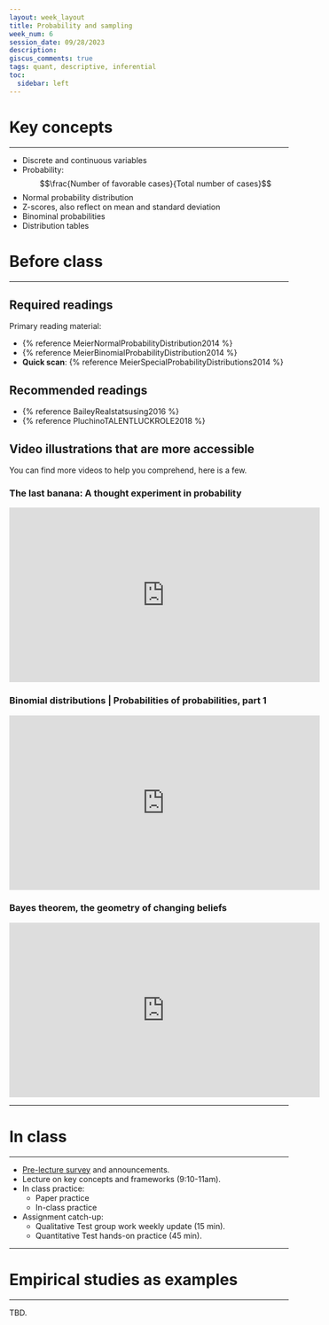```yaml
---
layout: week_layout
title: Probability and sampling
week_num: 6
session_date: 09/28/2023
description:
giscus_comments: true
tags: quant, descriptive, inferential
toc:
  sidebar: left
---
```


# Key concepts
---

- Discrete and continuous variables
- Probability: $$\frac{Number of favorable cases}{Total number of cases}$$
- Normal probability distribution
- Z-scores, also reflect on mean and standard deviation
- Binominal probabilities
- Distribution tables

# Before class
---

## Required readings

Primary reading material:

- {% reference MeierNormalProbabilityDistribution2014 %}
- {% reference MeierBinomialProbabilityDistribution2014 %}
- **Quick scan**: {% reference MeierSpecialProbabilityDistributions2014 %}

## Recommended readings

- {% reference BaileyRealstatsusing2016 %}
- {% reference PluchinoTALENTLUCKROLE2018 %}

## Video illustrations that are more accessible

You can find more videos to help you comprehend, here is a few.

### The last banana: A thought experiment in probability

<iframe width="560" height="315" src="https://www.youtube.com/embed/Kgudt4PXs28" title="YouTube video player" frameborder="0" allow="accelerometer; autoplay; clipboard-write; encrypted-media; gyroscope; picture-in-picture" allowfullscreen></iframe>

### Binomial distributions | Probabilities of probabilities, part 1

<iframe width="560" height="315" src="https://www.youtube.com/embed/8idr1WZ1A7Q" title="YouTube video player" frameborder="0" allow="accelerometer; autoplay; clipboard-write; encrypted-media; gyroscope; picture-in-picture" allowfullscreen></iframe>

### Bayes theorem, the geometry of changing beliefs

<iframe width="560" height="315" src="https://www.youtube.com/embed/HZGCoVF3YvM" title="YouTube video player" frameborder="0" allow="accelerometer; autoplay; clipboard-write; encrypted-media; gyroscope; picture-in-picture" allowfullscreen></iframe>

---
# In class
---

- [Pre-lecture survey](https://PollEv.com/surveys/fRt84xVTlswhrP16OUbyV/respond) and announcements.
- Lecture on key concepts and frameworks (9:10-11am).
- In class practice:
	- Paper practice
	- In-class practice
- Assignment catch-up:
  - Qualitative Test group work weekly update (15 min).
  - Quantitative Test hands-on practice (45 min).

---
# Empirical studies as examples
---

TBD.